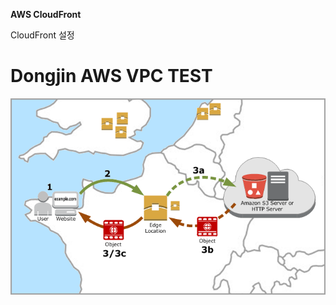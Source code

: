 **AWS CloudFront** 

CloudFront 설정



# Dongjin AWS VPC TEST

![구성1](https://github.com/dockerdongjin/aws-network-examples/blob/master/case6/images/how-cloudfront-delivers-content.png)
